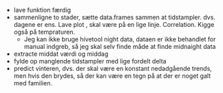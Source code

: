 - lave funktion færdig
- sammenligne to stader, sætte data.frames sammen at tidstampler. dvs. dagene er ens. Lave plot , skal være på en lige linje. Correlation. Kigge også på tempraturen. 
  - Jeg kan ikke bruge hivetool night data, dataen er ikke behandlet for manual indgreb, så jeg skal selv finde måde at finde midnaight data
- extracte middat værdi og middag
- fylde op manglende tidstampler med lige fordelt delta
- predict vinteren, dvs. der skal være en konstant nedadgående trends, men hvis den brydes, så der kan være en tegn på at der er noget galt med familien. 
